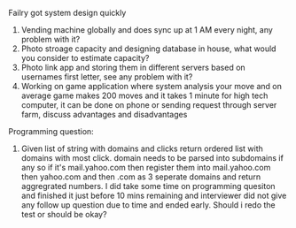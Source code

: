 Failry got system design quickly

1. Vending machine globally and does sync up at 1 AM every night, any problem with it?
1. Photo stroage capacity and designing database in house, what would you consider to estimate capacity?
1. Photo link app and storing them in different servers based on usernames first letter, see any problem with it?
1. Working on game application where system analysis your move and on average game makes 200 moves and it takes 1 minute for high tech computer, it can be done on phone or sending request through server farm, discuss advantages and disadvantages

Programming question:
1. Given list of string with domains and clicks
return ordered list with domains with most click. domain needs to be parsed into subdomains if any so if it's mail.yahoo.com then register them into mail.yahoo.com then yahoo.com and then .com as 3 seperate domains and return aggregrated numbers.
I did take some time on programming quesiton and finished it just before 10 mins remaining and interviewer did not give any follow up question due to time and ended early. Should i redo the test or should be okay?
